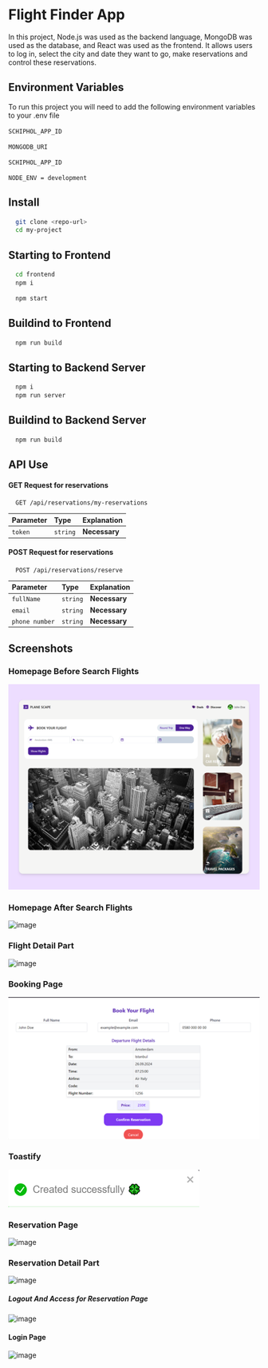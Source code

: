 # Flight Finder App

In this project, Node.js was used as the backend language, MongoDB was used as the database, and React was used as the frontend. It allows users to log in, select the city and date they want to go, make reservations and control these reservations.

## Environment Variables

To run this project you will need to add the following environment variables to your .env file

`SCHIPHOL_APP_ID`

`MONGODB_URI`

`SCHIPHOL_APP_ID`

`NODE_ENV = development`

## Install

```bash
  git clone <repo-url>
  cd my-project
```

## Starting to Frontend

```bash
  cd frontend
  npm i
```

```bash
  npm start
```

## Buildind to Frontend

```bash
  npm run build
```

## Starting to Backend Server

```bash
  npm i
  npm run server
```

## Buildind to Backend Server

```bash
  npm run build
```

## API Use

#### GET Request for reservations

```http
  GET /api/reservations/my-reservations
```

| Parameter | Type     | Explanation   |
| :-------- | :------- | :------------ |
| `token`   | `string` | **Necessary** |

#### POST Request for reservations

```http
  POST /api/reservations/reserve
```

| Parameter      | Type     | Explanation   |
| :------------- | :------- | :------------ |
| `fullName`     | `string` | **Necessary** |
| `email`        | `string` | **Necessary** |
| `phone number` | `string` | **Necessary** |

## Screenshots

### Homepage Before Search Flights


![image](https://github.com/Kadiraydn01/AppFellas/blob/main/HomeSlider.png?raw=true)

### Homepage After Search Flights

![image](https://r.resimlink.com/sM9LOPj0-V6.png)

### Flight Detail Part

![image](https://r.resimlink.com/FU2wbsj7kY.png)

### Booking Page
![image](https://github.com/Kadiraydn01/AppFellas/blob/main/Book%20flight.png?raw=true)


### Toastify

![image](https://github.com/Kadiraydn01/AppFellas/blob/main/toastify.png?raw=true)

### Reservation Page

![image](https://r.resimlink.com/2eEJd_Yb7Uig.png)

### Reservation Detail Part

![image](https://r.resimlink.com/3nSXjA1xs.png)
##### Logout And Access for Reservation Page

![image](https://r.resimlink.com/Lc7AdfvDwjS.png)
#### Login Page

![image](https://r.resimlink.com/txXz82wyH.png)
